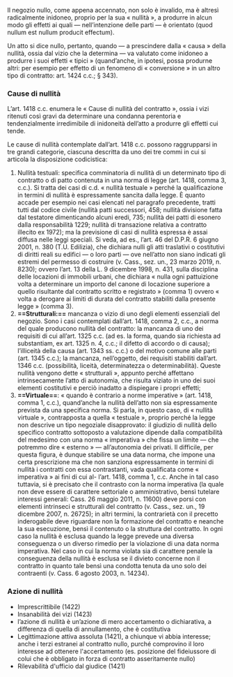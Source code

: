 Il negozio nullo, come appena accennato, non solo è invalido, ma è altresì radicalmente inidoneo, proprio per la sua « nullità », a produrre in alcun modo gli effetti ai quali — nell’intenzione delle parti — è orientato (quod nullum est nullum producit effectum).

Un atto si dice nullo, pertanto, quando — a prescindere dalla « causa » della nullità, ossia dal vizio che la determina — va valutato come inidoneo a produrre i suoi effetti « tipici » (quand’anche, in ipotesi, possa produrne altri: per esempio per effetto di un fenomeno di « conversione » in un altro tipo di contratto: art. 1424 c.c.; § 343).


### Cause di nullità 
L’art. 1418 c.c. enumera le « Cause di nullità del contratto », ossia i vizi ritenuti così gravi da determinare una condanna perentoria e tendenzialmente irredimibile di inidoneità dell’atto a produrre gli effetti cui tende.

Le cause di nullità contemplate dall’art. 1418 c.c. possono raggrupparsi in tre grandi categorie, ciascuna descritta da uno dei tre commi in cui si articola la disposizione codicistica:
1. Nullità testuali: specifica comminatoria di nullità di un determinato tipo di contratto o di patto contenuta in una norma di legge (art. 1418, comma 3, c.c.). Si tratta dei casi di c.d. « nullità testuale » perché la qualificazione in termini di nullità è espressamente sancita dalla legge. È quanto accade per esempio nei casi elencati nel paragrafo precedente, tratti tutti dal codice civile (nullità patti successori, 458; nullità divisione fatta dal testatore dimenticando alcuni eredi, 735; nullità dei patti di esonero dalla responsabilità 1229; nullità di transazione relativa a contratto illecito ex 1972); ma la previsione di casi di nullità espressa è assai diffusa nelle leggi speciali. Si veda, ad es., l’art. 46 del D.P.R. 6 giugno 2001, n. 380 (T.U. Edilizia), che dichiara nulli gli atti traslativi o costitutivi di diritti reali su edifici — o loro parti — ove nell’atto non siano indicati gli estremi del permesso di costruire (v. Cass., sez. un., 23 marzo 2019, n. 8230); ovvero l’art. 13 della L. 9 dicembre 1998, n. 431, sulla disciplina delle locazioni di immobili urbani, che dichiara « nulla ogni pattuizione volta a determinare un importo del canone di locazione superiore a quello risultante dal contratto scritto e registrato » (comma 1) ovvero « volta a derogare ai limiti di durata del contratto stabiliti dalla presente legge » (comma 3).
2. **==Strutturali:==** mancanza o vizio di uno degli elementi essenziali del negozio. Sono i casi contemplati dall’art. 1418, comma 2, c.c., a norma del quale producono nullità del contratto: la mancanza di uno dei requisiti di cui all’art. 1325 c.c. (ad es. la forma, quando sia richiesta ad substantiam, ex art. 1325 n. 4, c.c.; il difetto di accordo o di causa); l’illiceità della causa (art. 1343 ss. c.c.) o del motivo comune alle parti (art. 1345 c.c.); la mancanza, nell’oggetto, dei requisiti stabiliti dall’art. 1346 c.c. (possibilità, liceità, determinatezza o determinabilità). Queste nullità vengono dette « strutturali », appunto perché affettano intrinsecamente l’atto di autonomia, che risulta viziato in uno dei suoi elementi costitutivi e perciò inadatto a dispiegare i propri effetti;
3. **==Virtuale==**: « quando è contrario a norme imperative » (art. 1418, comma 1, c.c.), quand’anche la nullità dell’atto non sia espressamente prevista da una specifica norma. Si parla, in questo caso, di « nullità virtuale », contrapposta a quella « testuale », proprio perché la legge non descrive un tipo negoziale disapprovato: il giudizio di nullità dello specifico contratto sottoposto a valutazione dipende dalla compatibilità del medesimo con una norma « imperativa » che fissa un limite — che potremmo dire « esterno » — all’autonomia dei privati. Il difficile, per questa figura, è dunque stabilire se una data norma, che impone una certa prescrizione ma che non sanziona espressamente in termini di nullità i contratti con essa contrastanti, vada qualificata come « imperativa » ai fini di cui al- l’art. 1418, comma 1, c.c. Anche in tal caso tuttavia, si è precisato che il contrasto con la norma imperativa (la quale non deve essere di carattere settoriale o amministrativo, bensì tutelare interessi generali: Cass. 26 maggio 2011, n. 11600) deve porsi con elementi intrinseci e strutturali del contratto (v. Cass., sez. un., 19 dicembre 2007, n. 26725); in altri termini, la contrarietà con il precetto inderogabile deve riguardare non la formazione del contratto e neanche la sua esecuzione, bensì il contenuto o la struttura del contratto. In ogni caso la nullità è esclusa quando la legge prevede una diversa conseguenza o un diverso rimedio per la violazione di una data norma imperativa. Nel caso in cui la norma violata sia di carattere penale la conseguenza della nullità è esclusa se il divieto concerne non il contratto in quanto tale bensì una condotta tenuta da uno solo dei contraenti (v. Cass. 6 agosto 2003, n. 14234).

### Azione di nullità
- Imprescrittibile (1422)
- Insanabilità dei vizi (1423)
- l’azione di nullità è un’azione di mero accertamento o dichiarativa, a differenza di quella di annullamento, che è costitutiva
- Legittimazione attiva assoluta (1421), a chiunque vi abbia interesse; anche i terzi estranei al contratto nullo, purché comprovino il loro interesse ad ottenere l'accertamento (es. posizione del fideiussore di colui che è obbligato in forza di contratto asseritamente nullo)
- Rilevabilità d'ufficio dal giudice (1421)